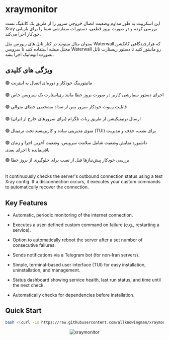 # xraymonitor
 این اسکریپت به طور مداوم وضعیت اتصال خروجی سرور را از طریق یک کانفیگ تست Xray بررسی کرده و در صورت بروز قطعی، دستورات سفارشی شما را برای بازیابی خودکار اجرا می‌کند.

بعنوان مثال میتونید در کنار تانل های ریورس مثل Waterwall که هرازچندگاهی کانکشن مختل میشه استفاده کنید تا سرویس Waterwall رو مانیتور کنید تا دستور ریستارت تانل بصورت اتوماتیک اجرا بشه.


## ویژگی های کلیدی


:green_circle: مانیتورینگ خودکار و دوره‌ای اتصال به اینترنت <br>

:green_circle: اجرای دستور سفارشی کاربر در صورت بروز خطا مانند ری‌استارت یک سرویس خاص <br>

:green_circle: قابلیت ریبوت خودکار سرور پس از تعداد مشخصی خطای متوالی <br>

:green_circle: ارسال نوتیفیکیشن از طریق ربات تلگرام (برای سرورهای خارج از ایران) <br>

:green_circle: منوی مدیریتی ساده و کاربرپسند تحت ترمینال (TUI) برای نصب، حذف و مدیریت <br>

:green_circle: داشبورد نمایش وضعیت شامل سلامت سرویس، وضعیت آخرین اجرا و زمان باقی‌مانده تا اجرای بعدی <br>

:green_circle: بررسی خودکار پیش‌نیازها قبل از نصب برای جلوگیری از بروز خطا <br>





##

It continuously checks the server's outbound connection status using a test Xray config. If a disconnection occurs, it executes your custom commands to automatically recover the connection.

## Key Features

* Automatic, periodic monitoring of the internet connection.

* Executes a user-defined custom command on failure (e.g., restarting a service).

* Option to automatically reboot the server after a set number of consecutive failures.

* Sends notifications via a Telegram bot (for non-Iran servers).

* Simple, terminal-based user interface (TUI) for easy installation, uninstallation, and management.

* Status dashboard showing service health, last run status, and time until the next check.

* Automatically checks for dependencies before installation.

## Quick Start

```bash
bash <(curl -Ls https://raw.githubusercontent.com/allknowingman/xraymonitor/main/xray-monitor.sh)
```

<p align="center">
  <picture>
    <source media="(prefers-color-scheme: dark)" srcset="./media/menu%20screenshot.png">
    <img alt="xraymonitor" src="./media/menu%20screenshot.png.png">
  </picture>
</p>

